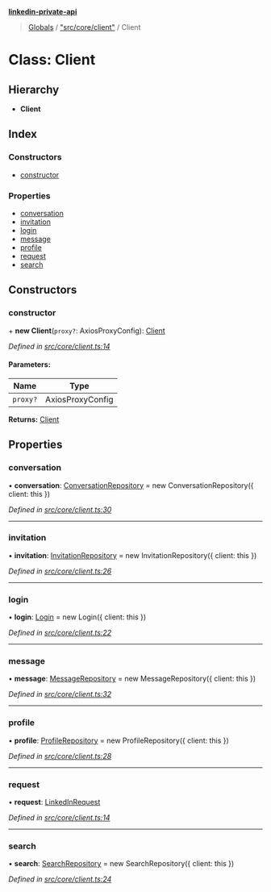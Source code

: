 **[linkedin-private-api](../README.md)**

> [Globals](../globals.md) / ["src/core/client"](../modules/_src_core_client_.md) / Client

# Class: Client

## Hierarchy

* **Client**

## Index

### Constructors

* [constructor](_src_core_client_.client.md#constructor)

### Properties

* [conversation](_src_core_client_.client.md#conversation)
* [invitation](_src_core_client_.client.md#invitation)
* [login](_src_core_client_.client.md#login)
* [message](_src_core_client_.client.md#message)
* [profile](_src_core_client_.client.md#profile)
* [request](_src_core_client_.client.md#request)
* [search](_src_core_client_.client.md#search)

## Constructors

### constructor

\+ **new Client**(`proxy?`: AxiosProxyConfig): [Client](_src_core_client_.client.md)

*Defined in [src/core/client.ts:14](https://github.com/cosiall/linkedin-private-api/blob/1436ab9/src/core/client.ts#L14)*

#### Parameters:

Name | Type |
------ | ------ |
`proxy?` | AxiosProxyConfig |

**Returns:** [Client](_src_core_client_.client.md)

## Properties

### conversation

•  **conversation**: [ConversationRepository](_src_repositories_conversation_repository_.conversationrepository.md) = new ConversationRepository({ client: this })

*Defined in [src/core/client.ts:30](https://github.com/cosiall/linkedin-private-api/blob/1436ab9/src/core/client.ts#L30)*

___

### invitation

•  **invitation**: [InvitationRepository](_src_repositories_invitation_repository_.invitationrepository.md) = new InvitationRepository({ client: this })

*Defined in [src/core/client.ts:26](https://github.com/cosiall/linkedin-private-api/blob/1436ab9/src/core/client.ts#L26)*

___

### login

•  **login**: [Login](_src_core_login_.login.md) = new Login({ client: this })

*Defined in [src/core/client.ts:22](https://github.com/cosiall/linkedin-private-api/blob/1436ab9/src/core/client.ts#L22)*

___

### message

•  **message**: [MessageRepository](_src_repositories_message_repository_.messagerepository.md) = new MessageRepository({ client: this })

*Defined in [src/core/client.ts:32](https://github.com/cosiall/linkedin-private-api/blob/1436ab9/src/core/client.ts#L32)*

___

### profile

•  **profile**: [ProfileRepository](_src_repositories_profile_repository_.profilerepository.md) = new ProfileRepository({ client: this })

*Defined in [src/core/client.ts:28](https://github.com/cosiall/linkedin-private-api/blob/1436ab9/src/core/client.ts#L28)*

___

### request

•  **request**: [LinkedInRequest](_src_core_linkedin_request_.linkedinrequest.md)

*Defined in [src/core/client.ts:14](https://github.com/cosiall/linkedin-private-api/blob/1436ab9/src/core/client.ts#L14)*

___

### search

•  **search**: [SearchRepository](_src_repositories_search_repository_.searchrepository.md) = new SearchRepository({ client: this })

*Defined in [src/core/client.ts:24](https://github.com/cosiall/linkedin-private-api/blob/1436ab9/src/core/client.ts#L24)*

